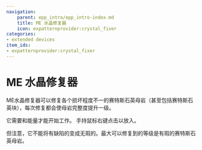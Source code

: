 ```yaml
---
navigation:
    parent: epp_intro/epp_intro-index.md
    title: ME 水晶修复器
    icon: expatternprovider:crystal_fixer
categories:
- extended devices
item_ids:
- expatternprovider:crystal_fixer
---
```


# ME 水晶修复器

<BlockImage id="expatternprovider:crystal_fixer" scale="8"></BlockImage>

ME水晶修复器可以修复各个损坏程度不一的赛特斯石英母岩（甚至包括赛特斯石英块），每次修复都会使母岩完整度提升一级。

它需要<ItemLink id="ae2:charged_certus_quartz_crystal" />和能量才能开始工作。 手持<ItemLink id="ae2:charged_certus_quartz_crystal" />鼠标右键点击以放入。

但注意，它不能将有缺陷的变成无瑕的。最大可以修复到的等级是有瑕的赛特斯石英母岩。

<Row gap="20">
<GameScene zoom="4" background="transparent">
  <ImportStructure src="../structure/crystal_fixer.snbt"></ImportStructure>
</GameScene>
</Row>
